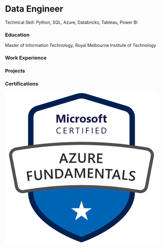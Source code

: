 # Data Engineer

Technical Skill: Python, SQL, Azure, Databricks, Tableau, Power BI

### Education

Master of Information Technology, Royal Melbourne Institute of Technology

### Work Experience

### Projects

### Certifications

![Microsoft Certified Fundamentals Badge](asset/img/badge/azure_fundamental.png)
